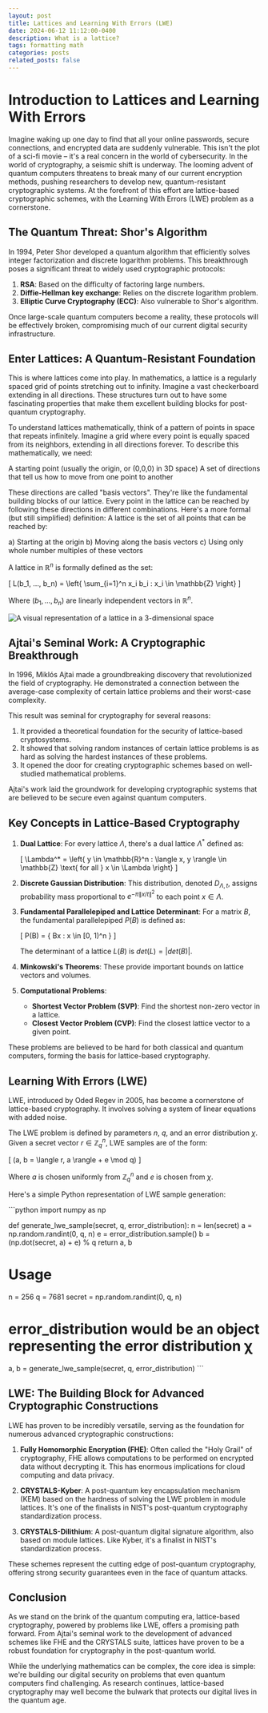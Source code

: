 ```yaml
---
layout: post
title: Lattices and Learning With Errors (LWE)
date: 2024-06-12 11:12:00-0400
description: What is a lattice?
tags: formatting math
categories: posts
related_posts: false
---
```



# Introduction to Lattices and Learning With Errors

Imagine waking up one day to find that all your online passwords, secure connections, and encrypted data are suddenly vulnerable. This isn't the plot of a sci-fi movie – it's a real concern in the world of cybersecurity. In the world of cryptography, a seismic shift is underway. The looming advent of quantum computers threatens to break many of our current encryption methods, pushing researchers to develop new, quantum-resistant cryptographic systems. At the forefront of this effort are lattice-based cryptographic schemes, with the Learning With Errors (LWE) problem as a cornerstone.

## The Quantum Threat: Shor's Algorithm

In 1994, Peter Shor developed a quantum algorithm that efficiently solves integer factorization and discrete logarithm problems. This breakthrough poses a significant threat to widely used cryptographic protocols:

1. **RSA**: Based on the difficulty of factoring large numbers.
2. **Diffie-Hellman key exchange**: Relies on the discrete logarithm problem.
3. **Elliptic Curve Cryptography (ECC)**: Also vulnerable to Shor's algorithm.

Once large-scale quantum computers become a reality, these protocols will be effectively broken, compromising much of our current digital security infrastructure.

## Enter Lattices: A Quantum-Resistant Foundation

This is where lattices come into play. In mathematics, a lattice is a regularly spaced grid of points stretching out to infinity. Imagine a vast checkerboard extending in all directions. These structures turn out to have some fascinating properties that make them excellent building blocks for post-quantum cryptography.

To understand lattices mathematically, think of a pattern of points in space that repeats infinitely. Imagine a grid where every point is equally spaced from its neighbors, extending in all directions forever.
To describe this mathematically, we need:

A starting point (usually the origin, or (0,0,0) in 3D space)
A set of directions that tell us how to move from one point to another

These directions are called "basis vectors". They're like the fundamental building blocks of our lattice. Every point in the lattice can be reached by following these directions in different combinations.
Here's a more formal (but still simplified) definition:
A lattice is the set of all points that can be reached by:

a) Starting at the origin
b) Moving along the basis vectors
c) Using only whole number multiples of these vectors

A lattice in $\mathbb{R}^n$ is formally defined as the set:

\[
L(b_1, ..., b_n) = \left\{ \sum_{i=1}^n x_i b_i : x_i \in \mathbb{Z} \right\}
\]

Where $(b_1, ..., b_n)$ are linearly independent vectors in $\mathbb{R}^n$.

![A visual representation of a lattice in a 3-dimensional space](sandbox:/mnt/data/A_visual_representation_of_a_lattice_in_a_3-dimens.png)

## Ajtai's Seminal Work: A Cryptographic Breakthrough

In 1996, Miklós Ajtai made a groundbreaking discovery that revolutionized the field of cryptography. He demonstrated a connection between the average-case complexity of certain lattice problems and their worst-case complexity. 

This result was seminal for cryptography for several reasons:
1. It provided a theoretical foundation for the security of lattice-based cryptosystems.
2. It showed that solving random instances of certain lattice problems is as hard as solving the hardest instances of these problems.
3. It opened the door for creating cryptographic schemes based on well-studied mathematical problems.

Ajtai's work laid the groundwork for developing cryptographic systems that are believed to be secure even against quantum computers.

## Key Concepts in Lattice-Based Cryptography

1. **Dual Lattice**: For every lattice $\Lambda$, there's a dual lattice $\Lambda^*$ defined as:

   \[
   \Lambda^* = \left\{ y \in \mathbb{R}^n : \langle x, y \rangle \in \mathbb{Z} \text{ for all } x \in \Lambda \right\}
   \]

2. **Discrete Gaussian Distribution**: This distribution, denoted $D_{\Lambda, t}$, assigns probability mass proportional to $e^{-\pi \|x/t\|^2}$ to each point $x \in \Lambda$.

3. **Fundamental Parallelepiped and Lattice Determinant**: For a matrix $B$, the fundamental parallelepiped $P(B)$ is defined as:

   \[
   P(B) = \{ Bx : x \in [0, 1)^n \}
   \]

   The determinant of a lattice $L(B)$ is $det(L) = |det(B)|$.

4. **Minkowski's Theorems**: These provide important bounds on lattice vectors and volumes.

5. **Computational Problems**: 
   - **Shortest Vector Problem (SVP)**: Find the shortest non-zero vector in a lattice.
   - **Closest Vector Problem (CVP)**: Find the closest lattice vector to a given point.

These problems are believed to be hard for both classical and quantum computers, forming the basis for lattice-based cryptography.

## Learning With Errors (LWE)

LWE, introduced by Oded Regev in 2005, has become a cornerstone of lattice-based cryptography. It involves solving a system of linear equations with added noise.

The LWE problem is defined by parameters $n$, $q$, and an error distribution $\chi$. Given a secret vector $r \in \mathbb{Z}_q^n$, LWE samples are of the form:

\[
(a, b = \langle r, a \rangle + e \mod q)
\]

Where $a$ is chosen uniformly from $\mathbb{Z}_q^n$ and $e$ is chosen from $\chi$.

Here's a simple Python representation of LWE sample generation:

\`\`\`python
import numpy as np

def generate_lwe_sample(secret, q, error_distribution):
    n = len(secret)
    a = np.random.randint(0, q, n)
    e = error_distribution.sample()
    b = (np.dot(secret, a) + e) % q
    return a, b

# Usage
n = 256
q = 7681
secret = np.random.randint(0, q, n)
# error_distribution would be an object representing the error distribution χ
a, b = generate_lwe_sample(secret, q, error_distribution)
\`\`\`

## LWE: The Building Block for Advanced Cryptographic Constructions

LWE has proven to be incredibly versatile, serving as the foundation for numerous advanced cryptographic constructions:

1. **Fully Homomorphic Encryption (FHE)**: Often called the "Holy Grail" of cryptography, FHE allows computations to be performed on encrypted data without decrypting it. This has enormous implications for cloud computing and data privacy.

2. **CRYSTALS-Kyber**: A post-quantum key encapsulation mechanism (KEM) based on the hardness of solving the LWE problem in module lattices. It's one of the finalists in NIST's post-quantum cryptography standardization process.

3. **CRYSTALS-Dilithium**: A post-quantum digital signature algorithm, also based on module lattices. Like Kyber, it's a finalist in NIST's standardization process.

These schemes represent the cutting edge of post-quantum cryptography, offering strong security guarantees even in the face of quantum attacks.

## Conclusion

As we stand on the brink of the quantum computing era, lattice-based cryptography, powered by problems like LWE, offers a promising path forward. From Ajtai's seminal work to the development of advanced schemes like FHE and the CRYSTALS suite, lattices have proven to be a robust foundation for cryptography in the post-quantum world.

While the underlying mathematics can be complex, the core idea is simple: we're building our digital security on problems that even quantum computers find challenging. As research continues, lattice-based cryptography may well become the bulwark that protects our digital lives in the quantum age.





